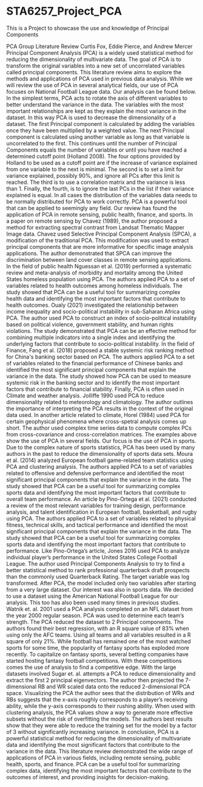 # STA6257_Project_PCA

This is a Project to showcase the use and knowledge of Principal Components

PCA Group Literature Review
Curtis Fox, Eddie Pierce, and Andrew Mercer
Principal Component Analysis (PCA) is a widely used statistical method for reducing the dimensionality of multivariate data. The goal of PCA is to transform the original variables into a new set of uncorrelated variables called principal components. This literature review aims to explore the methods and applications of PCA used in previous data analysis. While we will review the use of PCA in several analytical fields, our use of PCA focuses on National Football League data. Our analysis can be found below.
In the simplest terms, PCA acts to rotate the axis of different variables to better understand the variance in the data. The variables with the most important relationships are kept as they explain the most variance in the dataset. In this way PCA is used to decrease the dimensionality of a dataset. The first Principal component is calculated by adding the variables once they have been multiplied by a weighted value. The next Principal component is calculated using another variable as long as that variable is uncorrelated to the first. This continues until the number of Principal Components equals the number of variables or until you have reached a determined cutoff point (Holland 2008). The four options provided by Holland to be used as a cutoff point are if the increase of variance explained from one variable to the next is minimal. The second is to set a limit for variance explained, possibly 90%, and ignore all PCs after this limit is reached. The third is to use a correlation matrix and the variance is less than 1. Finally, the fourth, is to ignore the last PCs in the list if their variance explained is equal. In all cases the distribution of the variables data needs to be normally distributed for PCA to work correctly.
         PCA is a powerful tool that can be applied to seemingly any field. Our review has found the application of PCA in remote sensing, public health, finance, and sports. In a paper on remote sensing by Chavez (1989), the author proposed a method for extracting spectral contrast from Landsat Thematic Mapper Image data. Chavez used Selective Principal Component Analysis (SPCA), a modification of the traditional PCA. This modification was used to extract principal components that are more informative for specific image analysis applications. The author demonstrated that SPCA can improve the discrimination between land cover classes in remote sensing applications. In the field of public health Nguessan et al. (2019) performed a systematic review and meta-analysis of morbidity and mortality among the United States homeless population using PCA. The authors applied PCA to a set of variables related to health outcomes among homeless individuals. The study showed that PCA can be a useful tool for summarizing complex health data and identifying the most important factors that contribute to health outcomes. Oualy (2021) investigated the relationship between income inequality and socio-political instability in sub-Saharan Africa using PCA. The author used PCA to construct an index of socio-political instability based on political violence, government stability, and human rights violations. The study demonstrated that PCA can be an effective method for combining multiple indicators into a single index and identifying the underlying factors that contribute to socio-political instability. In the field of Finance, Fang et al. (2018) proposed a stable systemic risk ranking method for China's banking sector based on PCA. The authors applied PCA to a set of variables related to the financial performance of Chinese banks and identified the most significant principal components that explain the variance in the data. The study showed how PCA can be used to measure systemic risk in the banking sector and to identify the most important factors that contribute to financial stability. Finally, PCA is often used in Climate and weather analysis. Jolliffe 1990 used PCA to reduce dimensionality related to meteorology and climatology. The author outlines the importance of interpreting the PCA results in the context of the original data used. In another article related to climate, Horel (1984) used PCA for certain geophysical phenomena where cross-spetral analysis comes up short. The author used complex time series data to compute complex PCs from cross-covariance and cross-correlation matrices.
The examples above show the use of PCA in several fields. Our focus is the use of PCA in sports. Due to the complex nature of sports statistics, PCA has been used by many authors in the past to reduce the dimensionality of sports data sets. Moura et al. (2014) analyzed European football game-related team statistics using PCA and clustering analysis. The authors applied PCA to a set of variables related to offensive and defensive performance and identified the most significant principal components that explain the variance in the data. The study showed that PCA can be a useful tool for summarizing complex sports data and identifying the most important factors that contribute to overall team performance. An article by Pino-Ortega et al. (2021) conducted a review of the most relevant variables for training design, performance analysis, and talent identification in European football, basketball, and rugby using PCA. The authors applied PCA to a set of variables related to physical fitness, technical skills, and tactical performance and identified the most significant principal components that explain the variance in the data. The study showed that PCA can be a useful tool for summarizing complex sports data and identifying the most important factors that contribute to performance. Like Pino-Ortega’s article, Jones 2016 used PCA to analyze individual player’s performance in the United States College Football League. The author used Principal Components Analysis to try to find a better statistical method to rank professional quarterback draft prospects than the commonly used Quarterback Rating. The target variable was log transformed. After PCA, the model included only two variables after starting from a very large dataset.
Our interest was also in sports data. We decided to use a dataset using the American National Football League for our analysis. This too has also been used many times in previous studies. Watnik et. al. 2001 used a PCA analysis completed on an NFL dataset from the year 2000 regular season. PCA was used to determine each team’s strength. The PCA reduced the dataset to 2 Principal components. The authors found their best regression, with an R square value of 83% when using only the AFC teams. Using all teams and all variables resulted in a R square of only 21%. 
While football has remained one of the most watched sports for some time, the popularity of fantasy sports has exploded more recently. To capitalize on fantasy sports, several betting companies have started hosting fantasy football competitions. With these competitions comes the use of analysis to find a competitive edge. With the large datasets involved Sugar et. al. attempts a PCA to reduce dimensionality and extract the first 2 principal eigenvectors. The author then projected the 7-dimensional RB and WR scaled data onto the reduced 2-dimensional PCA space. Visualizing the PCA the author sees that the distribution of WRs and RBs suggests that the x-axis roughly corresponds to a player’s receiving ability, while the y-axis corresponds to their rushing ability. When used with clustering analysis, the PCA values show a way to generate more effective subsets without the risk of overfitting the models. The authors best results show that they were able to reduce the training set for the model by a factor of 3 without significantly increasing variance.
In conclusion, PCA is a powerful statistical method for reducing the dimensionality of multivariate data and identifying the most significant factors that contribute to the variance in the data. This literature review demonstrated the wide range of applications of PCA in various fields, including remote sensing, public health, sports, and finance. PCA can be a useful tool for summarizing complex data, identifying the most important factors that contribute to the outcomes of interest, and providing insights for decision-making.

